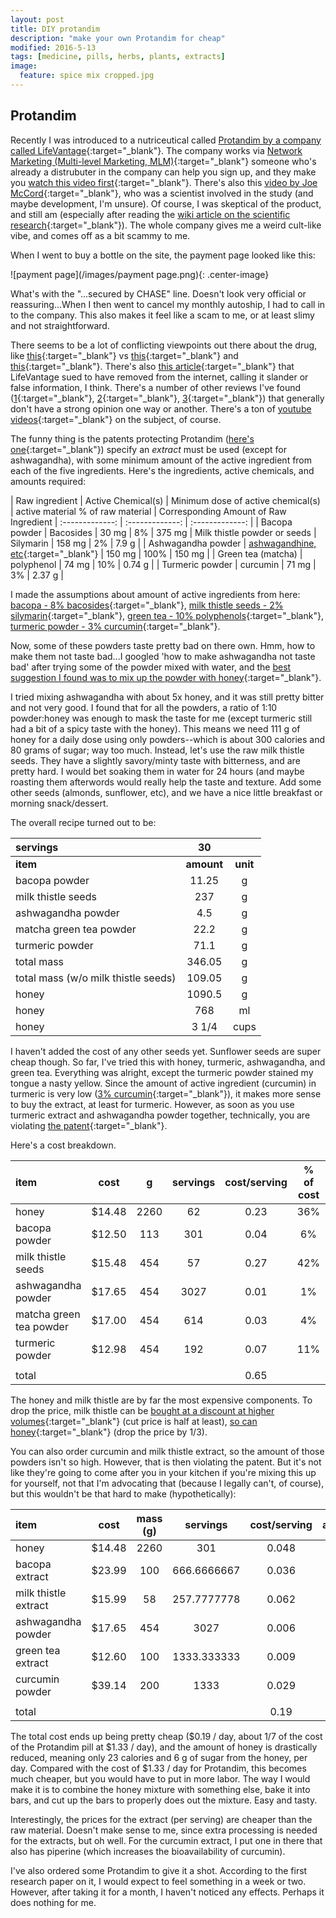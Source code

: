 ```yaml
---
layout: post
title: DIY protandim
description: "make your own Protandim for cheap"
modified: 2016-5-13
tags: [medicine, pills, herbs, plants, extracts]
image:
  feature: spice mix cropped.jpg
---
```


## Protandim

Recently I was introduced to a nutriceutical called [Protandim by a company called LifeVantage](http://www.lifevantage.com/){:target="_blank"}.  The company works via [Network Marketing (Multi-level Marketing, MLM)](https://en.wikipedia.org/wiki/Multi-level_marketing){:target="_blank"} someone who's already a distrubuter in the company can help you sign up, and they make you [watch this video first](https://www.youtube.com/watch?v=LTBpSjiTWv0){:target="_blank"}.  There's also this [video by Joe McCord](https://www.youtube.com/watch?v=_45LiaZzt8w&feature=youtu.be){:target="_blank"}, who was a scientist involved in the study (and maybe development, I'm unsure).  Of course, I was skeptical of the product, and still am (especially after reading the [wiki article on the scientific research](https://en.wikipedia.org/wiki/Protandim#Research){:target="_blank"}).  The whole company gives me a weird cult-like vibe, and comes off as a bit scammy to me.

When I went to buy a bottle on the site, the payment page looked like this:

![payment page](/images/payment page.png){: .center-image}

What's with the "...secured by CHASE" line.  Doesn't look very official or reassuring...When I then went to cancel my monthly autoship, I had to call in to the company.  This also makes it feel like a scam to me, or at least slimy and not straightforward.

There seems to be a lot of conflicting viewpoints out there about the drug, like [this](http://protandimretort.com/protandim-dr-mccord-inventor-vs-paul-myhill/){:target="_blank"} vs [this](http://xuworldwide.com/wp-content/uploads/2014/08/Lifevantage-Written-by-LazyMan.pdf){:target="_blank"} and [this](https://www.sciencebasedmedicine.org/brief-update-protandim/){:target="_blank"}.  There's also [this article](http://web.archive.org/web/20101114031418/http://www.lazymanandmoney.com/lifevantage-protandim-scam){:target="_blank"} that LifeVantage sued to have removed from the internet, calling it slander or false information, I think.  There's a number of other reviews I've found ([1](http://supplement-geek.com/protandim-research-review-lifevantage/){:target="_blank"}, [2](http://themedicineguy.com/protandim-life-extender-or-money-waster/){:target="_blank"}, [3](https://www.sciencebasedmedicine.org/protandim-another-kind-of-antioxidant/){:target="_blank"}) that generally don't have a strong opinion one way or another.  There's a ton of [youtube videos](https://www.youtube.com/results?search_query=protandim){:target="_blank"} on the subject, of course.

The funny thing is the patents protecting Protandim ([here's one](https://www.google.com/patents/US7923045?dq=protandim&hl=en&sa=X&ved=0ahUKEwjIp_SvgavMAhXHxIMKHeCTD5IQ6AEIHDAA){:target="_blank"}) specify an *extract* must be used (except for ashwagandha), with some minimum amount of the active ingredient from each of the five ingredients.  Here's the ingredients, active chemicals, and amounts required:

| Raw ingredient | Active Chemical(s) | Minimum dose of active chemical(s) | active material % of raw material | Corresponding Amount of Raw Ingredient
| :-------------: | :-------------: | :-------------: |
| Bacopa powder  | Bacosides  | 30 mg | 8% | 375 mg
| Milk thistle powder or seeds  | Silymarin  | 158 mg | 2% | 7.9 g |
| Ashwagandha powder  | [ashwagandhine, etc](https://www.mountainroseherbs.com/products/ashwagandha-root-powder/profile){:target="_blank"}  | 150 mg | 100% | 150 mg |
| Green tea (matcha)  | polyphenol  | 74 mg | 10% | 0.74 g |
| Turmeric powder  | curcumin  | 71 mg | 3% | 2.37 g |


I made the assumptions about amount of active ingredients from here: [bacopa - 8% bacosides](https://examine.com/supplements/bacopa-monnieri/){:target="_blank"}, [milk thistle seeds - 2% silymarin](https://examine.com/supplements/bacopa-monnieri/){:target="_blank"}, [green tea - 10% polyphenols](http://www.teatech.com/faqs.php){:target="_blank"}, [turmeric powder - 3% curcumin](http://www.ncbi.nlm.nih.gov/pubmed/17044766){:target="_blank"}.

Now, some of these powders taste pretty bad on there own.  Hmm, how to make them not taste bad...I googled 'how to make ashwagandha not taste bad' after trying some of the powder mixed with water, and the [best suggestion I found was to mix up the powder with honey](https://www.quora.com/Whats-the-best-way-to-consume-Ashwagandha-powder){:target="_blank"}.

I tried mixing ashwagandha with about 5x honey, and it was still pretty bitter and not very good.  I found that for all the powders, a ratio of 1:10 powder:honey was enough to mask the taste for me (except turmeric still had a bit of a spicy taste with the honey).  This means we need 111 g of honey for a daily dose using only powders--which is about 300 calories and 80 grams of sugar; way too much.  Instead, let's use the raw milk thistle seeds.  They have a slightly savory/minty taste with bitterness, and are pretty hard.  I would bet soaking them in water for 24 hours (and maybe roasting them afterwords would really help the taste and texture.  Add some other seeds (almonds, sunflower, etc), and we have a nice little breakfast or morning snack/dessert.

The overall recipe turned out to be:

| servings                        | 30      |      |
|:---------------------------------|:---------:|:------:|
| **item**                           | **amount**  | **unit** |
| bacopa powder                   | 11.25   | g    |
| milk thistle seeds              | 237     | g    |
| ashwagandha powder              | 4.5     | g    |
| matcha green tea powder         | 22.2    | g    |
| turmeric powder                 | 71.1    | g    |
| total mass                      | 346.05  | g    |
| total mass (w/o milk thistle seeds) | 109.05  | g    |
| honey                           | 1090.5  | g    |
| honey                           | 768 | ml   |
| honey                           | 3 1/4     | cups |

I haven't added the cost of any other seeds yet.  Sunflower seeds are super cheap though.
So far, I've tried this with honey, turmeric, ashwagandha, and green tea.  Everything was alright, except the turmeric powder stained my tongue a nasty yellow.  Since the amount of active ingredient (curcumin) in turmeric is very low ([3% curcumin](http://www.ncbi.nlm.nih.gov/pubmed/17044766){:target="_blank"}), it makes more sense to buy the extract, at least for turmeric.  However, as soon as you use turmeric extract and ashwagandha powder together, technically, you are violating [the patent](https://www.google.com/patents/US7923045?dq=protandim&hl=en&sa=X&ved=0ahUKEwjIp_SvgavMAhXHxIMKHeCTD5IQ6AEIHDAA){:target="_blank"}.


Here's a cost breakdown.

| item                    | cost  | g    | servings | cost/serving | % of cost | link                                                                                                                                                          |
|:-------------------------|:------:|:------:|:----------:|:--------------:|:-----------:|:---------------------------------------------------------------------------------------------------------------------------------------------------------------:|
| honey                   | $14.48 | 2260 | 62       | 0.23         | 36%       | [link](http://www.walmart.com/ip/Pure-N-Simple-100-Pure-Honey-80-oz/19857743?reviews_limit=10&){:target="_blank"}                                                                       |
| bacopa powder           | $12.50  | 113  | 301      | 0.04         | 6%        | [link](http://www.ebay.com/itm/4-oz-Bacopa-Monnieri-Powder-Bacopa-Monnieri-113-g-25-lb-/181819981382?hash=item2a5550be46:g:idAAAOSwqu9VQSqS){:target="_blank"}                          |
| milk thistle seeds      | $15.48 | 454  | 57       | 0.27         | 42%       | [link](http://www.ebay.com/itm/Milk-Thistle-Seeds-Organic-1-lb-Pkg-/182046952805?hash=item2a62d80d65:g:ViIAAOSwoBtW3c0N){:target="_blank"}                                          |
| ashwagandha powder      | $17.65 | 454  | 3027     | 0.01         | 1%        | [link](http://www.ebay.com/itm/Ashwagandha-Root-Powder-1-LB-16oz-Withania-Somnifera-Non-GMO-/300951025064?var=&hash=item46121435a8:m:mGlOR7esWOL8llOYe-dBgcg){:target="_blank"}         |
| matcha green tea powder | $17.00    | 454  | 614      | 0.03         | 4%        | [link](http://www.ebay.com/itm/PURE-MATCHA-GREEN-TEA-POWDER-100-NATURAL-1-LB-16-OZ-/151904213664?hash=item235e325aa0:g:mxYAAOSwHQ9WYHbY){:target="_blank"}                              |
| turmeric powder         | $12.98 | 454  | 192      | 0.07         | 11%       | [link](http://www.ebay.com/itm/100-Pure-HIGHEST-QUALITY-1Lb-TURMERIC-ROOT-GROUND-POWDER-Curcuma-Longa-16oz-453g-/381532902602?hash=item58d52214ca:g:Gg0AAOSwpzdWqrYL){:target="_blank"} |
|                         |       |      |          |              |           |                                                                                                                                                               |
| total                   |       |      |          | 0.65         |           |    

The honey and milk thistle are by far the most expensive components.  To drop the price, milk thistle can be [bought at a discount at higher volumes](http://www.herbco.com/p-380-milk-thistle-seed-whole.aspx?test=zeros&utm_expid=8790734-0.3AeVqw8lSiWXCekb73M-rw.1&gclid=CjwKEAjwgPe4BRCB66GG8PO69QkSJAC4EhHhS3iCKx-efUbnlDksK3ApFaSmpyqYHM1l0yiEnYzGAhoCLyzw_wcB&utm_referrer=https%3A%2F%2Fwww.google.com%2F){:target="_blank"} (cut price is half at least), [so can honey](http://www.webstaurantstore.com/monarchs-choice-bakers-special-honey-60-lb-pail/789HONBAKE60.html?utm_source=Google&utm_medium=cpc&utm_campaign=GoogleShopping&gclid=CjwKEAjwgPe4BRCB66GG8PO69QkSJAC4EhHhy6P7wW0oKPYBUF5oEGUEJ9pddzW8uF8tHZOJdU44mBoC0kXw_wcB){:target="_blank"} (drop the price by 1/3).

You can also order curcumin and milk thistle extract, so the amount of those powders isn't so high.  However, that is then violating the patent.  But it's not like they're going to come after you in your kitchen if you're mixing this up for yourself, not that I'm advocating that (because I legally can't, of course), but this wouldn't be that hard to make (hypothetically):

| item                 | cost   | mass (g) | servings    | cost/serving | amount/serving |                                                                                                                                                                                  |
|:----------------------|:--------:|:----------:|:-------------:|:--------------:|:----------------:|:----------------------------------------------------------------------------------------------------------------------------------------------------------------------------------:|
| honey                | $14.48 | 2260     | 301         | 0.048        | 7.500          | [link](http://www.walmart.com/ip/Pure-N-Simple-100-Pure-Honey-80-oz/19857743?reviews_limit=10&){:target="_blank"}                                                                                  |
| bacopa extract       | $23.99 | 100      | 666.6666667 | 0.036        | 0.150          | [link](http://www.ebay.com/itm/Bacopa-Monnieri-50-1-Extract-Powder-50-Bacosides-Memory-Supplement-Free-Postage-/172087370558?var=&hash=item281134e33e:m:mOBY09syzLVzErfrYJhtwzw){:target="_blank"} |
| milk thistle extract | $15.99 | 58       | 257.7777778 | 0.062        | 0.225          | [link](http://www.ebay.com/itm/Milk-Thistle-80-Silymarin-Natural-Seed-Extract-Powder-Silybum-marianum-/111742973795?var=&hash=item1a04667763:m:m-FMUtm6RFAOOtExOMnvWdw){:target="_blank"}          |
| ashwagandha powder   | $17.65 | 454      | 3027        | 0.006        | 0.150          | [link](http://www.ebay.com/itm/Ashwagandha-Root-Powder-1-LB-16oz-Withania-Somnifera-Non-GMO-/300951025064?var=&hash=item46121435a8:m:mGlOR7esWOL8llOYe-dBgcg){:target="_blank"}                    |
| green tea extract    | $12.60 | 100      | 1333.333333 | 0.009        | 0.075          | [link](http://www.ebay.com/itm/100g-Green-Tea-EXTRACT-Powder-98-Polyphenol-50-EGCG-80-Catechins-FREE-SHIP-/151565216451?hash=item2349fdaac3:g:ZK0AAOSwmrlUxA3Q){:target="_blank"}                  |
| curcumin powder      | $39.14 | 200      | 1333        | 0.029        | 0.150          | [link](http://www.ebay.com/itm/Turmeric-Curcumin-95-Piperine-Powder-Extract-Supplement-High-Bioavailability-/172003708801?){:target="_blank"}                                                      |
|                      |        |          |             |              |                |                                                                                                                                                                                  |
| total                |        |          |             | 0.19         | 8.250          |               

The total cost ends up being pretty cheap ($0.19 / day, about 1/7 of the cost of the Protandim pill at $1.33 / day), and the amount of honey is drastically reduced, meaning only 23 calories and 6 g of sugar from the honey, per day.  Compared with the cost of $1.33 / day for Protandim, this becomes much cheaper, but you would have to put in more labor.  The way I would make it is to combine the honey mixture with something else, bake it into bars, and cut up the bars to properly does out the mixture.  Easy and tasty.

Interestingly, the prices for the extract (per serving) are cheaper than the raw material.  Doesn't make sense to me, since extra processing is needed for the extracts, but oh well.  For the curcumin extract, I put one in there that also has piperine (which increases the bioavailability of curcumin).

I've also ordered some Protandim to give it a shot.  According to the first research paper on it, I would expect to feel something in a week or two.  However, after taking it for a month, I haven't noticed any effects.  Perhaps it does nothing for me.

